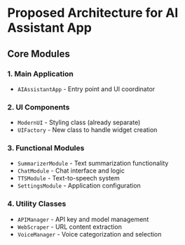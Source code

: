 # Proposed Architecture for AI Assistant App

## Core Modules

### 1. Main Application
- `AIAssistantApp` - Entry point and UI coordinator

### 2. UI Components
- `ModernUI` - Styling class (already separate)
- `UIFactory` - New class to handle widget creation

### 3. Functional Modules
- `SummarizerModule` - Text summarization functionality
- `ChatModule` - Chat interface and logic
- `TTSModule` - Text-to-speech system
- `SettingsModule` - Application configuration

### 4. Utility Classes
- `APIManager` - API key and model management
- `WebScraper` - URL content extraction
- `VoiceManager` - Voice categorization and selection
